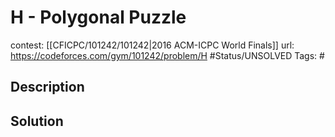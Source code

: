 # H - Polygonal Puzzle

contest: [[CFICPC/101242/101242|2016 ACM-ICPC World Finals]]
url: https://codeforces.com/gym/101242/problem/H
#Status/UNSOLVED
Tags: #

## Description

## Solution

